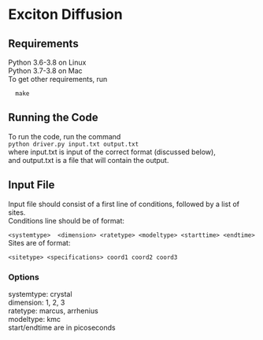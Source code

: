 # Exciton Diffusion

## Requirements
<p>
Python 3.6-3.8 on Linux <br>
Python 3.7-3.8 on Mac <br>
To get other requirements, run <br>
<code>
  make
</code>
</p>

## Running the Code
<p>
To run the code, run the command
<code>
python driver.py input.txt output.txt
</code>
where input.txt is input of the correct format (discussed below),</br>
and output.txt is a file that will contain the output.<br>
</p>

## Input File
<p>
Input file should consist of a first line of conditions, followed by a list of sites.<br>
Conditions line should be of format:<br>
<code>
&ltsystemtype&gt  &ltdimension&gt &ltratetype&gt &ltmodeltype&gt &ltstarttime&gt &ltendtime&gt
</code>
Sites are of format:<br>
<code>
&ltsitetype&gt &ltspecifications&gt coord1 coord2 coord3
</code>

</p>

### Options
<p>
systemtype: crystal <br>
dimension: 1, 2, 3 <br>
ratetype: marcus, arrhenius <br>
modeltype: kmc <br>
start/endtime are in picoseconds

